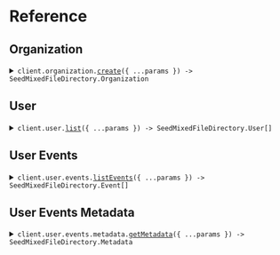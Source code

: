 # Reference

## Organization

<details><summary><code>client.organization.<a href="/src/api/resources/organization/client/Client.ts">create</a>({ ...params }) -> SeedMixedFileDirectory.Organization</code></summary>
<dl>
<dd>

#### 📝 Description

<dl>
<dd>

<dl>
<dd>

Create a new organization.

</dd>
</dl>
</dd>
</dl>

#### 🔌 Usage

<dl>
<dd>

<dl>
<dd>

```typescript
await client.organization.create({
    name: "string",
});
```

</dd>
</dl>
</dd>
</dl>

#### ⚙️ Parameters

<dl>
<dd>

<dl>
<dd>

**request:** `SeedMixedFileDirectory.CreateOrganizationRequest`

</dd>
</dl>

<dl>
<dd>

**requestOptions:** `Organization.RequestOptions`

</dd>
</dl>
</dd>
</dl>

</dd>
</dl>
</details>

## User

<details><summary><code>client.user.<a href="/src/api/resources/user/client/Client.ts">list</a>({ ...params }) -> SeedMixedFileDirectory.User[]</code></summary>
<dl>
<dd>

#### 📝 Description

<dl>
<dd>

<dl>
<dd>

List all users.

</dd>
</dl>
</dd>
</dl>

#### 🔌 Usage

<dl>
<dd>

<dl>
<dd>

```typescript
await client.user.list({
    limit: 1,
});
```

</dd>
</dl>
</dd>
</dl>

#### ⚙️ Parameters

<dl>
<dd>

<dl>
<dd>

**request:** `SeedMixedFileDirectory.ListUsersRequest`

</dd>
</dl>

<dl>
<dd>

**requestOptions:** `User.RequestOptions`

</dd>
</dl>
</dd>
</dl>

</dd>
</dl>
</details>

## User Events

<details><summary><code>client.user.events.<a href="/src/api/resources/user/resources/events/client/Client.ts">listEvents</a>({ ...params }) -> SeedMixedFileDirectory.Event[]</code></summary>
<dl>
<dd>

#### 📝 Description

<dl>
<dd>

<dl>
<dd>

List all user events.

</dd>
</dl>
</dd>
</dl>

#### 🔌 Usage

<dl>
<dd>

<dl>
<dd>

```typescript
await client.user.events.listEvents({
    limit: 1,
});
```

</dd>
</dl>
</dd>
</dl>

#### ⚙️ Parameters

<dl>
<dd>

<dl>
<dd>

**request:** `SeedMixedFileDirectory.user.ListUserEventsRequest`

</dd>
</dl>

<dl>
<dd>

**requestOptions:** `Events.RequestOptions`

</dd>
</dl>
</dd>
</dl>

</dd>
</dl>
</details>

## User Events Metadata

<details><summary><code>client.user.events.metadata.<a href="/src/api/resources/user/resources/events/resources/metadata/client/Client.ts">getMetadata</a>({ ...params }) -> SeedMixedFileDirectory.Metadata</code></summary>
<dl>
<dd>

#### 📝 Description

<dl>
<dd>

<dl>
<dd>

Get event metadata.

</dd>
</dl>
</dd>
</dl>

#### 🔌 Usage

<dl>
<dd>

<dl>
<dd>

```typescript
await client.user.events.metadata.getMetadata({
    id: "string",
});
```

</dd>
</dl>
</dd>
</dl>

#### ⚙️ Parameters

<dl>
<dd>

<dl>
<dd>

**request:** `SeedMixedFileDirectory.user.events.GetEventMetadataRequest`

</dd>
</dl>

<dl>
<dd>

**requestOptions:** `Metadata.RequestOptions`

</dd>
</dl>
</dd>
</dl>

</dd>
</dl>
</details>
